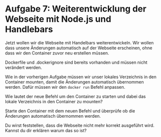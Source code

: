 # Aufgabe 7: Weiterentwicklung der Webseite mit Node.js und Handlebars

Jetzt wollen wir die Webseite mit Handelbars weiterentwickeln. Wir wollen dass unsere Änderungen automatisch auf der Webseite erscheinen, ohne dass wir den Container zuvor neu erstellen müssen.

Dockerfile und .dockerignore sind bereits vorhanden und müssen nicht verändert werden.

Wie in der vorherigen Aufgabe müssen wir unser lokales Verzeichnis in den Container mounten, damit die Änderungen automatisch übernommen werden. Dafür müssen wir den `docker run` Befehl anpassen.

Wie lautet der neue Befehl um den Container zu starten und dabei das lokale Verzeichnis in den Container zu mounten?

Starte den Container mit dem neuen Befehl und überprüfe ob die Änderungen automatisch übernommen werden. 

Du wirst feststellen, dass die Webseite nicht mehr korrekt ausgeführt wird. Kannst du dir erklären warum das so ist?
